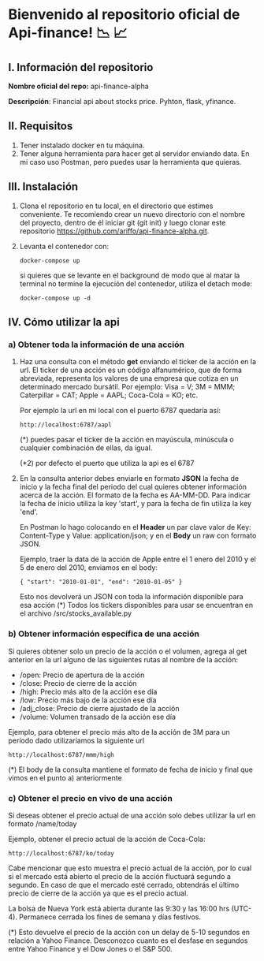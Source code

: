 # Bienvenido al repositorio oficial de Api-finance! :chart_with_downwards_trend: :chart_with_upwards_trend:

## I. Información del repositorio

**Nombre oficial del repo:** api-finance-alpha

**Descripción**: Financial api about stocks price. Pyhton, flask, yfinance.

## II. Requisitos

1. Tener instalado docker en tu máquina.
2. Tener alguna herramienta para hacer get al servidor enviando data. En mi caso uso Postman, pero puedes usar la herramienta que quieras.

## III. Instalación
1. Clona el repositorio en tu local, en el directorio que estimes conveniente. Te recomiendo crear un nuevo directorio con el nombre del proyecto,
dentro de él iniciar git (git init) y luego clonar este repositorio https://github.com/ariffo/api-finance-alpha.git.

2. Levanta el contenedor con: 

      `docker-compose up`
      
      si quieres que se levante en el background de modo que al matar la terminal no termine la ejecución del contenedor, utiliza el detach mode:
      
      `docker-compose up -d`

## IV. Cómo utilizar la api

### a) Obtener toda la información de una acción

1. Haz una consulta con el método **get** enviando el ticker de la acción en la url. El ticker de una acción es un código alfanumérico, que de forma abreviada, representa los valores de una empresa que cotiza en un determinado mercado bursátil. Por ejemplo: Visa = V; 3M = MMM; Caterpillar = CAT; Apple = AAPL; Coca-Cola = KO; etc. 

      Por ejemplo la url en mi local con el puerto 6787 quedaría así:

      `http://localhost:6787/aapl`

      (*) puedes pasar el ticker de la acción en mayúscula, minúscula o cualquier combinación de ellas, da igual.
      
      (*2) por defecto el puerto que utiliza la api es el 6787
      
2. En la consulta anterior debes enviarle en formato **JSON** la fecha de inicio y la fecha final del periodo del cual quieres obtener información acerca de la acción. El formato de la fecha es AA-MM-DD. Para indicar la fecha de inicio utiliza la key 'start', y para la fecha de fin utiliza la key 'end'. 

      En Postman lo hago colocando en el **Header** un par clave valor de Key: Content-Type y Value: application/json; y en el **Body** un raw con formato JSON.

      Ejemplo, traer la data de la acción de Apple entre el 1 enero del 2010 y el 5 de enero del 2010, enviamos en el body:
      
      `{
            "start": "2010-01-01",
            "end": "2010-01-05"
       }`
       
      Esto nos devolverá un JSON con toda la información disponible para esa acción
      (*) Todos los tickers disponibles para usar se encuentran en el archivo /src/stocks_available.py
      
      

### b) Obtener información específica de una acción

Si quieres obtener solo un precio de la acción o el volumen, agrega al get anterior en la url alguno de las siguientes rutas al nombre de la acción:

- /open: Precio de apertura de la acción
- /close: Precio de cierre de la acción
- /high: Precio más alto de la acción ese día
- /low: Precio más bajo de la acción ese día
- /adj_close: Precio de cierre ajustado de la acción
- /volume: Volumen transado de la acción ese día

Ejemplo, para obtener el precio más alto de la acción de 3M para un período dado utilizaríamos la siguiente url

`http://localhost:6787/mmm/high`

(*) El body de la consulta mantiene el formato de fecha de inicio y final que vimos en el punto a) anteriormente



### c) Obtener el precio en vivo de una acción

Si deseas obtener el precio actual de una acción solo debes utilizar la url en formato /name/today

Ejemplo, obtener el precio actual de la acción de Coca-Cola:

`http://localhost:6787/ko/today`

Cabe mencionar que esto muestra el precio actual de la acción, por lo cual si el mercado está abierto el precio de la acción fluctuará segundo a segundo. En caso de que el mercado esté cerrado, obtendrás el último precio de cierre de la acción ya que es el precio actual.

La bolsa de Nueva York está abierta durante las 9:30 y las 16:00 hrs (UTC-4). Permanece cerrada los fines de semana y días festivos.

(*) Esto devuelve el precio de la acción con un delay de 5-10 segundos en relación a Yahoo Finance. Desconozco cuanto es el desfase en segundos entre Yahoo Finance y el Dow Jones o el S&P 500.
